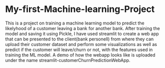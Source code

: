 # My-first-Machine-learning-Project
This is a project on training a machine learning model to predict the likelyhood of a customer leaving a bank for another bank.
After training the model and saving it using Pickle, I have used streamlit to create a web app that can be presented to the client(bank personell) from where they can upload their customer dataset and perform some visualizations as well as predict if the customer will leave/churn or not, with the features used in training the ML model.
A demo of how the webapp looks like is uploaded under the name streamlit-customerChurnPredictionWebApp.
